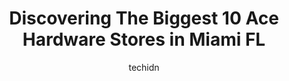 ---
layout: ampstory
image: https://i0.wp.com/www.depkes.org/wp-content/uploads/2023/06/ace-hardware-0-in-miami-fl-1685965043.jpeg?resize=640,853
author: techidn
featured: false
description: Discover the impressive array of Ace Hardware options in Miami FL, where you can find 10 of the largest Ace Hardware establishments in the area. From renowned classics to hidden gems, Miami 
title: Discovering The Biggest 10 Ace Hardware Stores in Miami FL
cover:
   title: Discovering The Biggest 10 Ace Hardware Stores in Miami FL
   subtitle: Rickpate
   background: https://www.depkes.org/wp-content/uploads/2023/06/ace-hardware-0-in-miami-fl-1685965043.jpeg

pages: 
 - layout: thirds
   top: <h1>#1 South Beach Hardgoods Co</h1>
   bottom: "<p>branded Ace hardware. lots of stuff have no prices so watch out. when theres no price dont assume that its a normal price these days. fully stocked Ace hardware store.</p>"
   background: https://www.depkes.org/wp-content/uploads/2023/06/ace-hardware-1-in-miami-fl-1685965043.jpeg
   backgroundblur: true
 - layout: thirds
   top: <h1>#2 Sykes Ace Hardware</h1>
   bottom: "<p>284 NE 79th St, Miami, FL 33138, United States</p>"
   background: https://www.depkes.org/wp-content/uploads/2023/06/ace-hardware-2-in-miami-fl-1685965044.jpeg
   cta:
      link: https://www.depkes.org/blog/discovering-the-biggest-10-ace-hardware-stores-in-miami-fl/
      text: Discovering The Biggest 10 Ace Hardware Stores in Miami FL
 - layout: thirds
   top: <h1>#3 R V Martin Hardware</h1>
   bottom: "<p>2815 NW 17th Ave, Miami, FL 33142, United States</p>"
   background: https://www.depkes.org/wp-content/uploads/2023/06/ace-hardware-3-in-miami-fl-1685965044.jpeg
   cta:
      link: https://www.depkes.org/blog/discovering-the-biggest-10-ace-hardware-stores-in-miami-fl/
      text: Discovering The Biggest 10 Ace Hardware Stores in Miami FL
 - layout: thirds
   top: <h1>#4 Budget Hardware</h1>
   bottom: "<p>1644 NE 2nd Ave, Miami, FL 33132, United States</p>"
   background: https://images.unsplash.com/photo-1597773150796-e5c14ebecbf5?ixlib=rb-4.0.3&ixid=MnwxMjA3fDB8MHxwaG90by1wYWdlfHx8fGVufDB8fHx8&auto=format&fit=crop&w=640&h=853&q=80
   cta:
      link: https://www.depkes.org/blog/discovering-the-biggest-10-ace-hardware-stores-in-miami-fl/
      text: Discovering The Biggest 10 Ace Hardware Stores in Miami FL
 - layout: thirds
   top: <h1>#5 Doral Ace Hardware</h1>
   bottom: "<p>10758-60 NW 58th St, Miami, FL 33178, United States</p>"
   background: https://images.unsplash.com/photo-1604871000636-074fa5117945?ixlib=rb-4.0.3&ixid=MnwxMjA3fDB8MHxwaG90by1wYWdlfHx8fGVufDB8fHx8&auto=format&fit=crop&w=640&h=853&q=80
   cta:
      link: https://www.depkes.org/blog/discovering-the-biggest-10-ace-hardware-stores-in-miami-fl/
      text: Discovering The Biggest 10 Ace Hardware Stores in Miami FL
 - layout: thirds
   top: <h1>#6 Ace Hardware of Bird Road</h1>
   bottom: "<p>5749 B C Bird Road, Miami, FL 33155, United States</p>"
   background: https://images.unsplash.com/photo-1510906594845-bc082582c8cc?ixlib=rb-4.0.3&ixid=MnwxMjA3fDB8MHxwaG90by1wYWdlfHx8fGVufDB8fHx8&auto=format&fit=crop&w=640&h=853&q=80
   cta:
      link: https://www.depkes.org/blog/discovering-the-biggest-10-ace-hardware-stores-in-miami-fl/
      text: Discovering The Biggest 10 Ace Hardware Stores in Miami FL
 - layout: thirds
   top: <h1>#7 Dixie Ace Hardware</h1>
   bottom: "<p>6448 S Dixie Hwy, South Miami, FL 33143, United States</p>"
   background: https://images.unsplash.com/photo-1602536052359-ef94c21c5948?ixlib=rb-4.0.3&ixid=MnwxMjA3fDB8MHxwaG90by1wYWdlfHx8fGVufDB8fHx8&auto=format&fit=crop&w=640&h=853&q=80
   cta:
      link: https://www.depkes.org/blog/discovering-the-biggest-10-ace-hardware-stores-in-miami-fl/
      text: Discovering The Biggest 10 Ace Hardware Stores in Miami FL
 - layout: thirds
   middle: Continue reading...
   background: https://images.unsplash.com/photo-1534312527009-56c7016453e6?ixlib=rb-4.0.3&ixid=MnwxMjA3fDB8MHxwaG90by1wYWdlfHx8fGVufDB8fHx8&auto=format&fit=crop&w=640&h=853&q=80
   cta:
      link: https://www.depkes.org/blog/discovering-the-biggest-10-ace-hardware-stores-in-miami-fl/
      text: Discovering The Biggest 10 Ace Hardware Stores in Miami FL
      
---